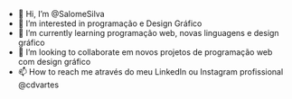 - 👋 Hi, I’m @SalomeSilva
- 👀 I’m interested in programação e Design Gráfico
- 🌱 I’m currently learning programação web, novas linguagens e design gráfico
- 💞️ I’m looking to collaborate em novos projetos de programação web com design gráfico
- 📫 How to reach me através do meu LinkedIn ou Instagram profissional @cdvartes

<!---
SalomeSilva/SalomeSilva is a ✨ special ✨ repository because its `README.md` (this file) appears on your GitHub profile.
You can click the Preview link to take a look at your changes.
--->
